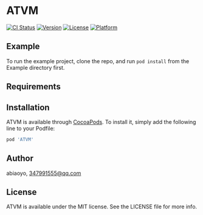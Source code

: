 # ATVM

[![CI Status](https://img.shields.io/travis/abiaoyo/ATVM.svg?style=flat)](https://travis-ci.org/abiaoyo/ATVM)
[![Version](https://img.shields.io/cocoapods/v/ATVM.svg?style=flat)](https://cocoapods.org/pods/ATVM)
[![License](https://img.shields.io/cocoapods/l/ATVM.svg?style=flat)](https://cocoapods.org/pods/ATVM)
[![Platform](https://img.shields.io/cocoapods/p/ATVM.svg?style=flat)](https://cocoapods.org/pods/ATVM)

## Example

To run the example project, clone the repo, and run `pod install` from the Example directory first.

## Requirements

## Installation

ATVM is available through [CocoaPods](https://cocoapods.org). To install
it, simply add the following line to your Podfile:

```ruby
pod 'ATVM'
```

## Author

abiaoyo, 347991555@qq.com

## License

ATVM is available under the MIT license. See the LICENSE file for more info.
